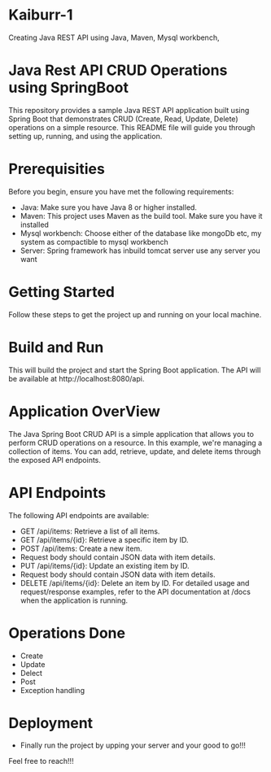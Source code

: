 # Kaiburr-1
Creating Java REST API using Java, Maven, Mysql workbench,

# Java Rest API CRUD Operations using SpringBoot
This repository provides a sample Java REST API application built using Spring Boot that demonstrates CRUD (Create, Read, Update, Delete) operations on a simple resource. This README file will guide you through setting up, running, and using the application.

# Prerequisities
Before you begin, ensure you have met the following requirements:
* Java: Make sure you have Java 8 or higher installed.
* Maven: This project uses Maven as the build tool. Make sure you have it installed
* Mysql workbench: Choose either of the database like mongoDb etc, my system as compactible to mysql workbench
* Server: Spring framework has inbuild tomcat server use any server you want
  
# Getting Started
Follow these steps to get the project up and running on your local machine.

# Build and Run
This will build the project and start the Spring Boot application. The API will be available at http://localhost:8080/api.

# Application OverView
The Java Spring Boot CRUD API is a simple application that allows you to perform CRUD operations on a resource. In this example, we're managing a collection of items. You can add, retrieve, update, and delete items through the exposed API endpoints.

# API Endpoints
The following API endpoints are available:

* GET /api/items: Retrieve a list of all items.
* GET /api/items/{id}: Retrieve a specific item by ID.
* POST /api/items: Create a new item.
* Request body should contain JSON data with item details.
* PUT /api/items/{id}: Update an existing item by ID.
* Request body should contain JSON data with item details.
* DELETE /api/items/{id}: Delete an item by ID.
For detailed usage and request/response examples, refer to the API documentation at /docs when the application is running.

# Operations Done
* Create
* Update
* Delect
* Post
* Exception handling

# Deployment 
* Finally run the project by upping your server and your good to go!!!


Feel free to reach!!!
